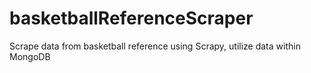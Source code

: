 # basketballReferenceScraper
Scrape data from basketball reference using Scrapy, utilize data within MongoDB
